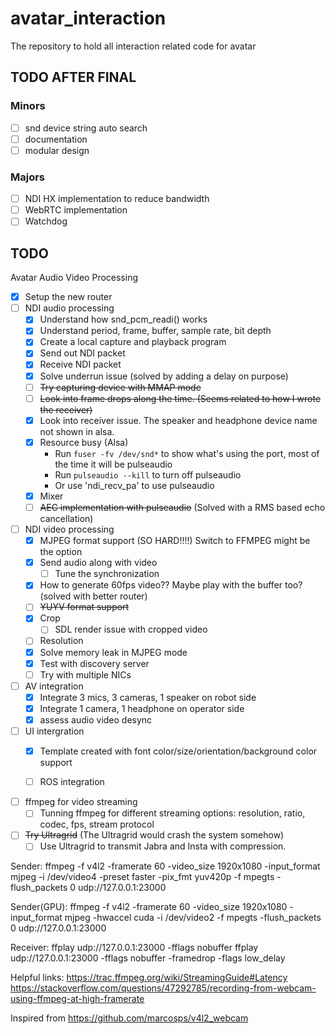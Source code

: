 # avatar_interaction
The repository to hold all interaction related code for avatar

## TODO AFTER FINAL
### Minors
- [ ] snd device string auto search
- [ ] documentation
- [ ] modular design
### Majors
- [ ] NDI HX implementation to reduce bandwidth
- [ ] WebRTC implementation
- [ ] Watchdog 

## TODO
Avatar Audio Video Processing
- [x] Setup the new router
- [ ] NDI audio processing
    - [x] Understand how snd_pcm_readi() works
    - [x] Understand period, frame, buffer, sample rate, bit depth
    - [x] Create a local capture and playback program 
    - [x] Send out NDI packet
    - [x] Receive NDI packet
    - [x] Solve underrun issue (solved by adding a delay on purpose)
    - [ ] ~~Try capturing device with MMAP mode~~
    - [ ] ~~Look into frame drops along the time. (Seems related to how I wrote the receiver)~~
    - [x] Look into receiver issue. The speaker and headphone device name not shown in alsa.
    - [x] Resource busy (Alsa) 
        - Run `fuser -fv /dev/snd*` to show what's using the port, most of the time it will be pulseaudio
        - Run `pulseaudio --kill` to turn off pulseaudio
        - Or use 'ndi_recv_pa' to use pulseaudio
    - [x] Mixer
    - [ ] ~~AEC implementation with pulseaudio~~ (Solved with a RMS based echo cancellation)
- [ ] NDI video processing
    - [x] MJPEG format support (SO HARD!!!!) Switch to FFMPEG might be the option
    - [x] Send audio along with video
        - [ ] Tune the synchronization
    - [x] How to generate 60fps video?? Maybe play with the buffer too? (solved with better router)
    - [ ] ~~YUYV format support~~
    - [x] Crop 
        - [ ] SDL render issue with cropped video
    - [ ] Resolution
    - [x] Solve memory leak in MJPEG mode
    - [x] Test with discovery server
    - [ ] Try with multiple NICs
- [ ] AV integration
    - [x] Integrate 3 mics, 3 cameras, 1 speaker on robot side
    - [x] Integrate 1 camera, 1 headphone on operator side
    - [x] assess audio video desync

- [ ] UI intergration
    - [x] Template created with font color/size/orientation/background color support
    - [ ] ROS integration


- [ ] ffmpeg for video streaming
    - [ ] Tunning ffmpeg for different streaming options: resolution, ratio, codec, fps, stream protocol

- [ ] ~~Try Ultragrid~~ (The Ultragrid would crash the system somehow)
    - [ ] Use Ultragrid to transmit Jabra and Insta with compression.

Sender: ffmpeg -f v4l2 -framerate 60 -video_size 1920x1080 -input_format mjpeg -i /dev/video4 -preset faster -pix_fmt yuv420p -f mpegts -flush_packets 0 udp://127.0.0.1:23000

Sender(GPU): ffmpeg -f v4l2 -framerate 60 -video_size 1920x1080 -input_format mjpeg -hwaccel cuda -i /dev/video2 -f mpegts -flush_packets 0 udp://127.0.0.1:23000

Receiver: ffplay  udp://127.0.0.1:23000 -fflags nobuffer
ffplay udp://127.0.0.1:23000 -fflags nobuffer -framedrop -flags low_delay


  Helpful links:
  https://trac.ffmpeg.org/wiki/StreamingGuide#Latency
  https://stackoverflow.com/questions/47292785/recording-from-webcam-using-ffmpeg-at-high-framerate


Inspired from https://github.com/marcosps/v4l2_webcam

